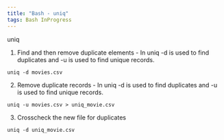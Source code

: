 ```yaml
---
title: "Bash - uniq"
tags: Bash InProgress
---
```



uniq

1. Find and then remove duplicate elements - In uniq -d is used to find duplicates and -u is used to find unique records.

```
uniq -d movies.csv
```

2. Remove duplicate records - In uniq -d is used to find duplicates and -u is used to find unique records.

```
uniq -u movies.csv > uniq_movie.csv
```

3. Crosscheck the new file for duplicates

```
uniq -d uniq_movie.csv
```


